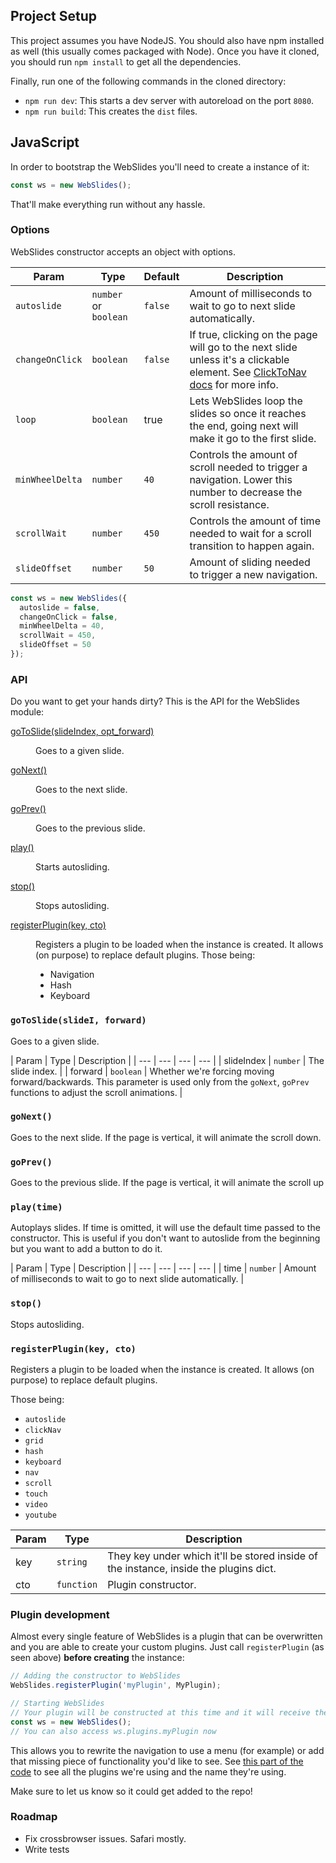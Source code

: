 ## Project Setup

This project assumes you have NodeJS. You should also have npm installed as well (this usually comes packaged with Node). Once you have it cloned, you should run `npm install` to get all the dependencies.

Finally, run one of the following commands in the cloned directory:

- `npm run dev`: This starts a dev server with autoreload on the port `8080`.
- `npm run build`: This creates the `dist` files.

## JavaScript

In order to bootstrap the WebSlides you'll need to create a instance of it:

```javascript
const ws = new WebSlides();
```

That'll make everything run without any hassle. 

### Options

WebSlides constructor accepts an object with options.

| Param | Type | Default | Description |
|-----------|----------------|-----------|-------------------------------------------------------------------------------|
| `autoslide` | `number` or `boolean` | `false` | Amount of milliseconds to wait to go to next slide automatically. |
| `changeOnClick` | `boolean` | `false` | If true, clicking on the page will go to the next slide unless it's a clickable element. See [ClickToNav docs](./click-to-nav.md) for more info. |
| `loop` | `boolean` | true | Lets WebSlides loop the slides so once it reaches the end, going next will make it go to the first slide. |
| `minWheelDelta` | `number` | `40` | Controls the amount of scroll needed to trigger a navigation. Lower this number to decrease the scroll resistance. |
| `scrollWait` | `number` | `450` | Controls the amount of time needed to wait for a scroll transition to happen again. |
| `slideOffset` | `number` | `50` | Amount of sliding needed to trigger a new navigation. |


```javascript
const ws = new WebSlides({
  autoslide = false,
  changeOnClick = false,
  minWheelDelta = 40,
  scrollWait = 450,
  slideOffset = 50
});
```

### API

Do you want to get your hands dirty? This is the API for the WebSlides module:

<dl>
    <dt><a href="#goToSlide">goToSlide(slideIndex, opt_forward)</a></dt>
    <dd><p>Goes to a given slide.</p></dd>
    <dt><a href="#goNext">goNext()</a></dt>
    <dd><p>Goes to the next slide.</p></dd>
    <dt><a href="#goPrev">goPrev()</a></dt>
    <dd><p>Goes to the previous slide.</p>
    <dt><a href="#play">play()</a></dt>
    <dd><p>Starts autosliding.</p>
    <dt><a href="#stop">stop()</a></dt>
    <dd><p>Stops autosliding.</p>    
    </dd>
    <dt><a href="#registerPlugin">registerPlugin(key, cto)</a></dt>
    <dd><p>Registers a plugin to be loaded when the instance is created. It allows
        (on purpose) to replace default plugins.
        Those being:</p>
        <ul>
            <li>Navigation</li>
            <li>Hash</li>
            <li>Keyboard</li>
        </ul>
    </dd>
</dl>

<a name="goToSlide"></a>

### `goToSlide(slideI, forward)`
Goes to a given slide.

| Param | Type | Description |
| --- | --- | --- | --- |
| slideIndex | <code>number</code> | The slide index. |
| forward | <code>boolean</code> | Whether we're forcing moving forward/backwards. This parameter is used only from the `goNext`, `goPrev` functions to adjust the scroll animations. |

<a name="goNext"></a>

### `goNext()`
Goes to the next slide. If the page is vertical, it will animate the scroll down.

<a name="goPrev"></a>

### `goPrev()`
Goes to the previous slide. If the page is vertical, it will animate the scroll up

<a name="play"></a>

### `play(time)`
Autoplays slides. If time is omitted, it will use the default time passed to the constructor. This is useful if you don't want to autoslide from the beginning but you want to add a button to do it.

| Param | Type | Description |
| --- | --- | --- | --- |
| time | <code>number</code> | Amount of milliseconds to wait to go to next slide automatically. |

<a name="stop"></a>

### `stop()`
Stops autosliding.

<a name="registerPlugin"></a>

### `registerPlugin(key, cto)`
Registers a plugin to be loaded when the instance is created. It allows
(on purpose) to replace default plugins.

Those being:

- `autoslide`
- `clickNav`
- `grid`
- `hash`
- `keyboard`
- `nav`
- `scroll`
- `touch`
- `video`
- `youtube`

| Param | Type | Description |
| --- | --- | --- |
| key | <code>string</code> | They key under which it'll be stored inside of the instance, inside the plugins dict. |
| cto | <code>function</code> | Plugin constructor. |

### Plugin development

Almost every single feature of WebSlides is a plugin that can be overwritten and you are able to create your custom plugins. Just call `registerPlugin` (as seen above) **before creating** the instance:

```javascript
// Adding the constructor to WebSlides
WebSlides.registerPlugin('myPlugin', MyPlugin);

// Starting WebSlides
// Your plugin will be constructed at this time and it will receive the webslides instance as the only parameter.
const ws = new WebSlides();
// You can also access ws.plugins.myPlugin now
```

This allows you to rewrite the navigation to use a menu (for example) or add that missing piece of functionality you'd like to see. See [this part of the code](../src/js/modules/webslides.js#L11) to see all the plugins we're using and the name they're using.

Make sure to let us know so it could get added to the repo!

### Roadmap

* Fix crossbrowser issues. Safari mostly.
* Write tests
